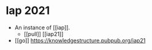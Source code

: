 # Iap 2021

- An instance of [[iap]].
  - [[pull]] [[iap21]]
- [[go]] https://knowledgestructure.pubpub.org/iap21


